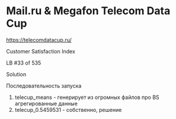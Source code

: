 # Mail.ru & Megafon Telecom Data Cup

https://telecomdatacup.ru/

Customer Satisfaction Index

LB #33 of 535

Solution

Последовательность запуска
1. telecup_means - генерирует из огромных файлов про BS агрегированные данные
2. telecup_0.5459531 - собственно, решение
